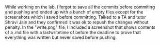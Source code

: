 While working on the lab, I forgot to save all the commits before commiting and pushing and ended up with a bunch of empty files except for the screenshots which i saved before committing. Talked to 
a TA and tutor Shravi Jain and they confirmed it was ok to repush the changes without penalty. In the "write.png" file, I included a screenshot that shows contents of a .md file with a lastwritetime of before the deadline to prove that
everything was written but never saved before pushing.
